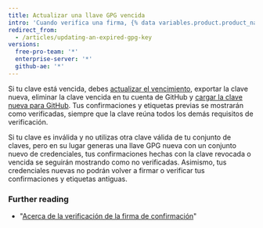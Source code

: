 ```yaml
---
title: Actualizar una llave GPG vencida
intro: 'Cuando verifica una firma, {% data variables.product.product_name %} comprueba que la clave no esté revocada o vencida. Si tu clave de firma está revocada o vencida, {% data variables.product.product_name %} no puede verificar tus firmas. Si tu clave está revocada, utiliza la clave principal u otra clave que no esté revocada para firmar tus confirmaciones.'
redirect_from:
  - /articles/updating-an-expired-gpg-key
versions:
  free-pro-team: '*'
  enterprise-server: '*'
  github-ae: '*'
---
```


Si tu clave está vencida, debes [actualizar el vencimiento](https://www.gnupg.org/gph/en/manual/c235.html#AEN328), exportar la clave nueva, eliminar la clave vencida en tu cuenta de GitHub y [cargar la clave nueva para GitHub](/articles/adding-a-new-gpg-key-to-your-github-account/). Tus confirmaciones y etiquetas previas se mostrarán como verificadas, siempre que la clave reúna todos los demás requisitos de verificación.

Si tu clave es inválida y no utilizas otra clave válida de tu conjunto de claves, pero en su lugar generas una llave GPG nueva con un conjunto nuevo de credenciales, tus confirmaciones hechas con la clave revocada o vencida se seguirán mostrando como no verificadas. Asimismo, tus credenciales nuevas no podrán volver a firmar o verificar tus confirmaciones y etiquetas antiguas.

### Further reading

- "[Acerca de la verificación de la firma de confirmación](/articles/about-commit-signature-verification)"
